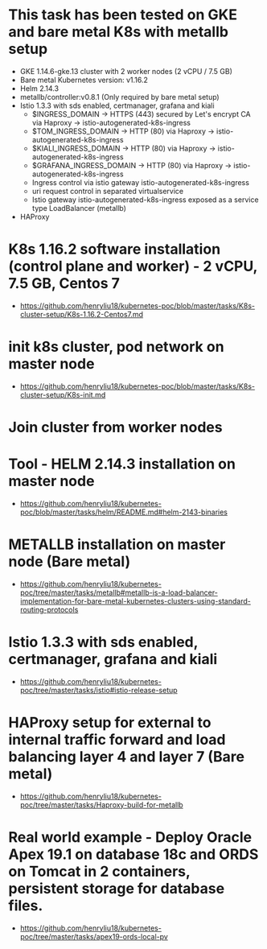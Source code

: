 # This task has been tested on GKE and bare metal K8s with metallb setup
* GKE 1.14.6-gke.13 cluster with 2 worker nodes (2 vCPU / 7.5 GB)
* Bare metal Kubernetes version: v1.16.2
* Helm 2.14.3
* metallb/controller:v0.8.1 (Only required by bare metal setup)
* Istio 1.3.3 with sds enabled, certmanager, grafana and kiali
  - $INGRESS_DOMAIN -> HTTPS (443) secured by Let's encrypt CA via Haproxy -> istio-autogenerated-k8s-ingress
  - $TOM_INGRESS_DOMAIN -> HTTP (80) via Haproxy -> istio-autogenerated-k8s-ingress
  - $KIALI_INGRESS_DOMAIN -> HTTP (80) via Haproxy -> istio-autogenerated-k8s-ingress
  - $GRAFANA_INGRESS_DOMAIN -> HTTP (80) via Haproxy -> istio-autogenerated-k8s-ingress
  - Ingress control via istio gateway istio-autogenerated-k8s-ingress
  - uri request control in separated virtualservice
  - Istio gateway istio-autogenerated-k8s-ingress exposed as a service type LoadBalancer (metallb)
* HAProxy

# K8s 1.16.2 software installation (control plane and worker) - 2 vCPU, 7.5 GB, Centos 7
* https://github.com/henryliu18/kubernetes-poc/blob/master/tasks/K8s-cluster-setup/K8s-1.16.2-Centos7.md

# init k8s cluster, pod network on master node
* https://github.com/henryliu18/kubernetes-poc/blob/master/tasks/K8s-cluster-setup/K8s-init.md

# Join cluster from worker nodes

# Tool - HELM 2.14.3 installation on master node
* https://github.com/henryliu18/kubernetes-poc/blob/master/tasks/helm/README.md#helm-2143-binaries

# METALLB installation on master node (Bare metal)
* https://github.com/henryliu18/kubernetes-poc/tree/master/tasks/metallb#metallb-is-a-load-balancer-implementation-for-bare-metal-kubernetes-clusters-using-standard-routing-protocols

# Istio 1.3.3 with sds enabled, certmanager, grafana and kiali
* https://github.com/henryliu18/kubernetes-poc/tree/master/tasks/istio#istio-release-setup

# HAProxy setup for external to internal traffic forward and load balancing layer 4 and layer 7 (Bare metal)
* https://github.com/henryliu18/kubernetes-poc/tree/master/tasks/Haproxy-build-for-metallb

# Real world example - Deploy Oracle Apex 19.1 on database 18c and ORDS on Tomcat in 2 containers, persistent storage for database files.
* https://github.com/henryliu18/kubernetes-poc/tree/master/tasks/apex19-ords-local-pv
